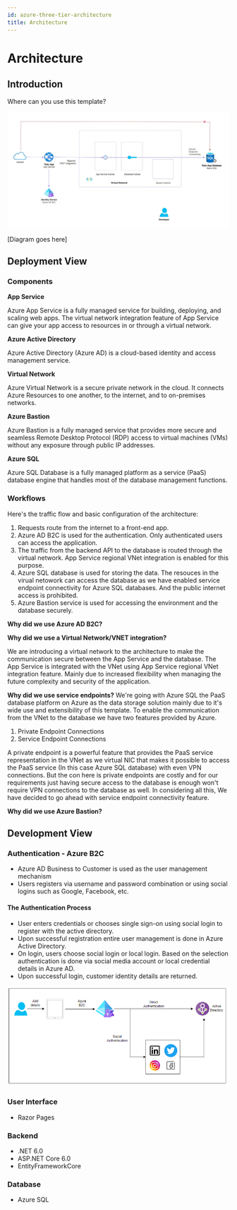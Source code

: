 ```yaml
---
id: azure-three-tier-architecture
title: Architecture
---
```


# Architecture

## Introduction
Where can you use this template?

![architecture](https://raw.githubusercontent.com/KamalRathnayake/architecture.99x.io/master/docs/kickstarters/azure-three-tier/architecture.JPG)

[Diagram goes here]

## Deployment View

### Components

**App Service**

Azure App Service is a fully managed service for building, deploying, and scaling web apps. The virtual network integration feature of App Service can give your app access to resources in or through a virtual network.

**Azure Active Directory**

Azure Active Directory (Azure AD) is a cloud-based identity and access management service.

**Virtual Network**

Azure Virtual Network is a secure private network in the cloud. It connects Azure Resources to one another, to the internet, and to on-premises networks.

**Azure Bastion**

Azure Bastion is a fully managed service that provides more secure and seamless Remote Desktop Protocol (RDP) access to virtual machines (VMs) without any exposure through public IP addresses.

**Azure SQL**

Azure SQL Database is a fully managed platform as a service (PaaS) database engine that handles most of the database management functions.


### Workflows

Here's the traffic flow and basic configuration of the architecture:

1. Requests route from the internet to a front-end app.
2. Azure AD B2C is used for the authentication. Only authenticated users can access the application.
3. The traffic from the backend API to the database is routed through the virtual network. App Service regional VNet integration is enabled for this purpose. 
4. Azure SQL database is used for storing the data. The resouces in the virual netowork can access the database as we have enabled service endpoint connectivity for Azure SQL databases. And the public internet access is prohibited. 
5. Azure Bastion service is used for accessing the environment and the database securely. 


**Why did we use Azure AD B2C?**

**Why did we use a Virtual Network/VNET integration?**

We are introducing a virtual network to the architecture to make the communication secure between the App Service and the database. The App Service is integrated with the VNet using App Service regional VNet integration feature. Mainly due to increased flexibility when managing the future complexity and security of the application.

**Why did we use service endpoints?**
We're going with Azure SQL the PaaS database platform on Azure as the data storage solution mainly due to it's wide use and extensibility of this template. To enable the communication from the VNet to the database we have two features provided by Azure.

1. Private Endpoint Connections
2. Service Endpoint Connections

A private endpoint is a powerful feature that provides the PaaS service representation in the VNet as we virtual NIC that makes it possible to access the PaaS service (In this case Azure SQL database) with even VPN connections. But the con here is private endpoints are costly and for our requirements just having secure access to the database is enough won't require VPN connections to the database as well. In considering all this, We have decided to go ahead with service endpoint connectivity feature.

**Why did we use Azure Bastion?**

## Development View

### Authentication - Azure B2C

* Azure AD Business to Customer is used as the user management mechanism
* Users registers via username and password combination or using social logins such as Google, Facebook, etc.

#### The Authentication Process
* User enters credentials or chooses single sign-on using social login to register with the active directory.
* Upon successful registration entire user management is done in Azure Active Directory.
* On login, users choose social login or local login. Based on the selection authentication is done via social media account or local credential details in Azure AD.
* Upon successful login, customer identity details are returned.

![Azure B2C Auth flow](.\azure-b2c-auth-flow.png)

### User Interface
* Razor Pages

### Backend
* .NET 6.0
* ASP.NET Core 6.0
* EntityFrameworkCore

### Database
* Azure SQL